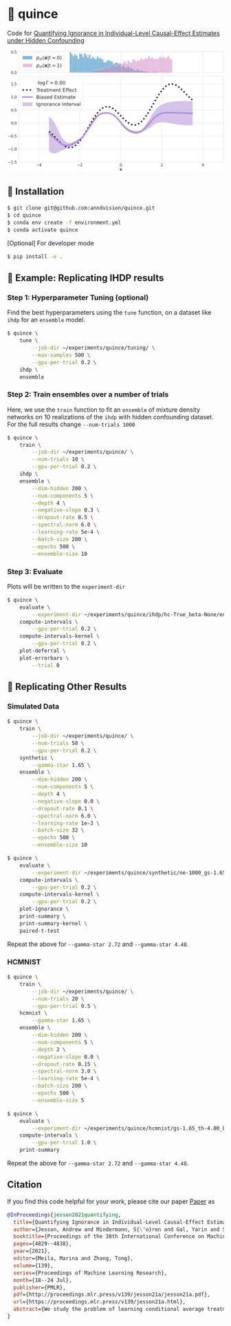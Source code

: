 # :pear: quince 

Code for [Quantifying Ignorance in Individual-Level Causal-Effect Estimates under Hidden Confounding](https://arxiv.org/abs/2103.04850)

![Image of Gamma Sweep](assets/gamma-sweep.gif)

## :pear: Installation

```.bash
$ git clone git@github.com:anndvision/quince.git
$ cd quince
$ conda env create -f environment.yml
$ conda activate quince
```

[Optional] For developer mode
```.sh
$ pip install -e .
```

## :pear: Example: Replicating IHDP results

### Step 1: Hyperparameter Tuning (optional)

Find the best hyperparameters using the `tune` function, on a dataset like `ihdp` for an `ensemble` model.

```.bash
$ quince \
    tune \
        --job-dir ~/experiments/quince/tuning/ \
        --max-samples 500 \
        --gpu-per-trial 0.2 \
    ihdp \
    ensemble
```

### Step 2: Train ensembles over a number of trials

Here, we use the `train` function to fit an `ensemble` of mixture density networks on 10 realizations of the `ihdp` with hidden confounding dataset. For the full results change `--num-trials 1000`

```.bash
$ quince \
    train \
        --job-dir ~/experiments/quince/ \
        --num-trials 10 \
        --gpu-per-trial 0.2 \
    ihdp \
    ensemble \
        --dim-hidden 200 \
        --num-components 5 \
        --depth 4 \
        --negative-slope 0.3 \
        --dropout-rate 0.5 \
        --spectral-norm 6.0 \
        --learning-rate 5e-4 \
        --batch-size 200 \
        --epochs 500 \
        --ensemble-size 10

```

### Step 3: Evaluate

Plots will be written to the `experiment-dir`

```.bash
$ quince \
    evaluate \
        --experiment-dir ~/experiments/quince/ihdp/hc-True_beta-None/ensemble/dh-200_nc-5_dp-4_ns-0.3_dr-0.5_sn-6.0_lr-0.0005_bs-200_ep-500/ \
    compute-intervals \
        --gpu-per-trial 0.2 \
    compute-intervals-kernel \
        --gpu-per-trial 0.2 \
    plot-deferral \
    plot-errorbars \
        --trial 0
```

## :pear: Replicating Other Results

### Simulated Data

```.bash
$ quince \
    train \
        --job-dir ~/experiments/quince/ \
        --num-trials 50 \
        --gpu-per-trial 0.2 \
    synthetic \
        --gamma-star 1.65 \
    ensemble \
        --dim-hidden 200 \
        --num-components 5 \
        --depth 4 \
        --negative-slope 0.0 \
        --dropout-rate 0.1 \
        --spectral-norm 6.0 \
        --learning-rate 1e-3 \
        --batch-size 32 \
        --epochs 500 \
        --ensemble-size 10

```

```.bash
$ quince \
    evaluate \
        --experiment-dir ~/experiments/quince/synthetic/ne-1000_gs-1.65_th-4.00_be-0.75_si-1.00_dl-2.00/ensemble/dh-200_nc-5_dp-4_ns-0.0_dr-0.1_sn-6.0_lr-0.001_bs-32_ep-500/ \
    compute-intervals \
        --gpu-per-trial 0.2 \
    compute-intervals-kernel \
        --gpu-per-trial 0.2 \
    plot-ignorance \
    print-summary \
    print-summary-kernel \
    paired-t-test
```

Repeat the above for `--gamma-star 2.72` and `--gamma-star 4.48`.

### HCMNIST

```.bash
$ quince \
    train \
        --job-dir ~/experiments/quince/ \
        --num-trials 20 \
        --gpu-per-trial 0.5 \
    hcmnist \
        --gamma-star 1.65 \
    ensemble \
        --dim-hidden 200 \
        --num-components 5 \
        --depth 2 \
        --negative-slope 0.0 \
        --dropout-rate 0.15 \
        --spectral-norm 3.0 \
        --learning-rate 5e-4 \
        --batch-size 200 \
        --epochs 500 \
        --ensemble-size 5

```

```.bash
$ quince \
    evaluate \
        --experiment-dir ~/experiments/quince/hcmnist/gs-1.65_th-4.00_be-0.75_si-1.00_dl-2.00/ensemble/dh-200_nc-5_dp-2_ns-0.0_dr-0.15_sn-3.0_lr-0.0005_bs-200_ep-500/ \
    compute-intervals \
        --gpu-per-trial 1.0 \
    print-summary
```

Repeat the above for `--gamma-star 2.72` and `--gamma-star 4.48`.

## Citation

If you find this code helpful for your work, please cite our paper
[Paper](http://proceedings.mlr.press/v139/jesson21a.html) as

```bibtex
@InProceedings{jesson2021quantifying,
  title={Quantifying Ignorance in Individual-Level Causal-Effect Estimates under Hidden Confounding},
  author={Jesson, Andrew and Mindermann, S{\"o}ren and Gal, Yarin and Shalit, Uri},
  booktitle={Proceedings of the 38th International Conference on Machine Learning},
  pages={4829--4838},
  year={2021},
  editor={Meila, Marina and Zhang, Tong},
  volume={139},
  series={Proceedings of Machine Learning Research},
  month={18--24 Jul},
  publisher={PMLR},
  pdf={http://proceedings.mlr.press/v139/jesson21a/jesson21a.pdf},
  url={https://proceedings.mlr.press/v139/jesson21a.html},
  abstract={We study the problem of learning conditional average treatment effects (CATE) from high-dimensional, observational data with unobserved confounders. Unobserved confounders introduce ignorance—a level of unidentifiability—about an individual’s response to treatment by inducing bias in CATE estimates. We present a new parametric interval estimator suited for high-dimensional data, that estimates a range of possible CATE values when given a predefined bound on the level of hidden confounding. Further, previous interval estimators do not account for ignorance about the CATE associated with samples that may be underrepresented in the original study, or samples that violate the overlap assumption. Our interval estimator also incorporates model uncertainty so that practitioners can be made aware of such out-of-distribution data. We prove that our estimator converges to tight bounds on CATE when there may be unobserved confounding and assess it using semi-synthetic, high-dimensional datasets.}
}
```
